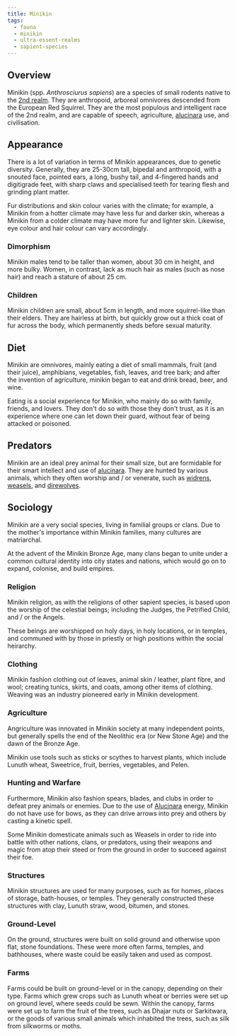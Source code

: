 ```yaml
---
title: Minikin
tags:
  - fauna
  - minikin
  - ultra-essent-realms
  - sapient-species
---
```

## Overview
Minikin (spp. *Anthrosciurus sapiens*) are a species of small rodents native to the [2nd realm](lore/2nd-realm.md). They are anthropoid, arboreal omnivores descended from the European Red Squirrel. They are the most populous and intelligent race of the 2nd realm, and are capable of speech, agriculture, [alucinara](cosmology/alucinara.md) use, and civilisation.
## Appearance
There is a lot of variation in terms of Minikin appearances, due to genetic diversity. Generally, they are 25-30cm tall, bipedal and anthropoid, with a snouted face, pointed ears, a long, bushy tail, and 4-fingered hands and digitigrade feet, with sharp claws and specialised teeth for tearing flesh and grinding plant matter.

Fur distributions and skin colour varies with the climate; for example, a Minikin from a hotter climate may have less fur and darker skin, whereas a Minikin from a colder climate may have more fur and lighter skin. Likewise, eye colour and hair colour can vary accordingly.
### Dimorphism
Minikin males tend to be taller than women, about 30 cm in height, and more bulky. Women, in contrast, lack as much hair as males (such as nose hair) and reach a stature of about 25 cm.
### Children
Minikin children are small, about 5cm in length, and more squirrel-like than their elders. They are hairless at birth, but quickly grow out a thick coat of fur across the body, which permanently sheds before sexual maturity.
## Diet
Minikin are omnivores, mainly eating a diet of small mammals, fruit (and their juice), amphibians, vegetables, fish, leaves, and tree bark; and after the invention of agriculture, minikin began to eat and drink bread, beer, and wine.

Eating is a social experience for Minikin, who mainly do so with family, friends, and lovers. They don't do so with those they don't trust, as it is an experience where one can let down their guard, without fear of being attacked or poisoned.
## Predators
Minikin are an ideal prey animal for their small size, but are formidable for their smart intellect and use of [alucinara](cosmology/alucinara.md). They are hunted by various animals, which they often worship and / or venerate, such as [widrens](fauna/widrens.md), [weasels](fauna/weasels.md), and [direwolves](private/fauna/direwolves.md).
## Sociology
Minikin are a very social species, living in familial groups or clans. Due to the mother's importance within Minikin families, many cultures are matriarchal.

At the advent of the Minikin Bronze Age, many clans began to unite under a common cultural identity into city states and nations, which would go on to expand, colonise, and build empires.
### Religion
Minikin religion, as with the religions of other sapient species, is based upon the worship of the celestial beings; including the Judges, the Petrified Child, and / or the Angels.

These beings are worshipped on holy days, in holy locations, or in temples, and communed with by those in priestly or high positions within the social heirarchy.
### Clothing
Minikin fashion clothing out of leaves, animal skin / leather, plant fibre, and wool; creating tunics, skirts, and coats, among other items of clothing. Weaving was an industry pioneered early in Minikin development.
### Agriculture
Angriculture was innovated in Minikin society at many independent points, but generally spells the end of the Neolithic era (or New Stone Age) and the dawn of the Bronze Age.

Minikin use tools such as sticks or scythes to harvest plants, which include Lunuth wheat, Sweetrice, fruit, berries, vegetables, and Pelen.
### Hunting and Warfare
Furthermore, Minikin also fashion spears, blades, and clubs in order to defeat prey animals or enemies. Due to the use of [Alucinara](cosmology/alucinara.md) energy, Minikin do not have use for bows, as they can drive arrows into prey and others by casting a kinetic spell.

Some Minikin domesticate animals such as Weasels in order to ride into battle with other nations, clans, or predators, using their weapons and magic from atop their steed or from the ground in order to succeed against their foe.
### Structures
Minikin structures are used for many purposes, such as for homes, places of storage, bath-houses, or temples. They generally constructed these structures with clay, Lunuth straw, wood, bitumen, and stones.
### Ground-Level
On the ground, structures were built on solid ground and otherwise upon flat, stone foundations. These were more often farms, temples, and bathhouses, where waste could be easily taken and used as compost.
### Farms
Farms could be built on ground-level or in the canopy, depending on their type. Farms which grew crops such as Lunuth wheat or berries were set up on ground level, where seeds could be sewn. Within the canopy, farms were set up to farm the fruit of the trees, such as Dhajar nuts or Sarkitwara, or the goods of various small animals which inhabited the trees, such as silk from silkworms or moths.